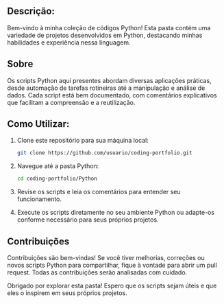 ## Descrição:

Bem-vindo à minha coleção de códigos Python! Esta pasta contém uma variedade de projetos desenvolvidos em Python, destacando minhas habilidades e experiência nessa linguagem.

## Sobre

Os scripts Python aqui presentes abordam diversas aplicações práticas, desde automação de tarefas rotineiras até a manipulação e análise de dados. Cada script está bem documentado, com comentários explicativos que facilitam a compreensão e a reutilização.

## Como Utilizar:

1. Clone este repositório para sua máquina local:

   ```bash
   git clone https://github.com/usuario/coding-portfolio.git

2. Navegue até a pasta Python:

   ```bash
   cd coding-portfolio/Python

3. Revise os scripts e leia os comentários para entender seu funcionamento.

4. Execute os scripts diretamente no seu ambiente Python ou adapte-os conforme necessário para seus próprios projetos.


## Contribuições

Contribuições são bem-vindas! Se você tiver melhorias, correções ou novos scripts Python para compartilhar, fique à vontade para abrir um pull request. Todas as contribuições serão analisadas com cuidado.

Obrigado por explorar esta pasta! Espero que os scripts sejam úteis e que eles o inspirem em seus próprios projetos.
